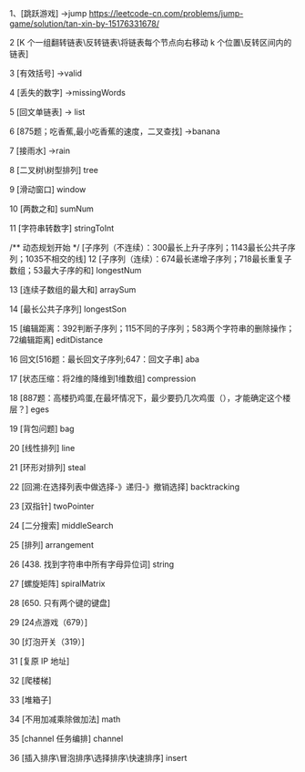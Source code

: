 1、[跳跃游戏] ->jump https://leetcode-cn.com/problems/jump-game/solution/tan-xin-by-15176331678/

2 [K 个一组翻转链表\反转链表\将链表每个节点向右移动 k 个位置\反转区间内的链表] 

3 [有效括号] ->valid 

4 [丢失的数字] ->missingWords 

5 [回文单链表] -> list

6 [875题；吃香蕉,最小吃香蕉的速度，二叉查找] ->banana 

7 [接雨水] ->rain

8 [二叉树\树型排列] tree
 
9 [滑动窗口] window

10 [两数之和] sumNum

11 [字符串转数字] stringToInt


/**
动态规划开始
*/
    [子序列（不连续）：300最长上升子序列；1143最长公共子序列；1035不相交的线]
12 [子序列（连续）：674最长递增子序列；718最长重复子数组；53最大子序的和] longestNum

13 [连续子数组的最大和] arraySum

14 [最长公共子序列] longestSon

15 [编辑距离：392判断子序列；115不同的子序列；583两个字符串的删除操作；72编辑距离] editDistance

16 回文[516题：最长回文子序列;647：回文子串]  aba

17 [状态压缩：将2维的降维到1维数组]  compression

18 [887题：高楼扔鸡蛋,在最坏情况下，最少要扔几次鸡蛋（），才能确定这个楼层？] eges


19 [背包问题] bag


20 [线性排列] line

21 [环形对排列] steal

22 [回溯:在选择列表中做选择-》递归-》撤销选择]  backtracking

23 [双指针] twoPointer

24 [二分搜索] middleSearch

25 [排列]  arrangement

26 [438. 找到字符串中所有字母异位词] string

27 [螺旋矩阵] spiralMatrix

28 [650. 只有两个键的键盘]

29 [24点游戏（679）]

30 [灯泡开关（319）]

31 [复原 IP 地址]

32 [爬楼梯]

33 [堆箱子]

34 [不用加减乘除做加法] math

35 [channel 任务编排] channel

36 [插入排序\冒泡排序\选择排序\快速排序] insert
